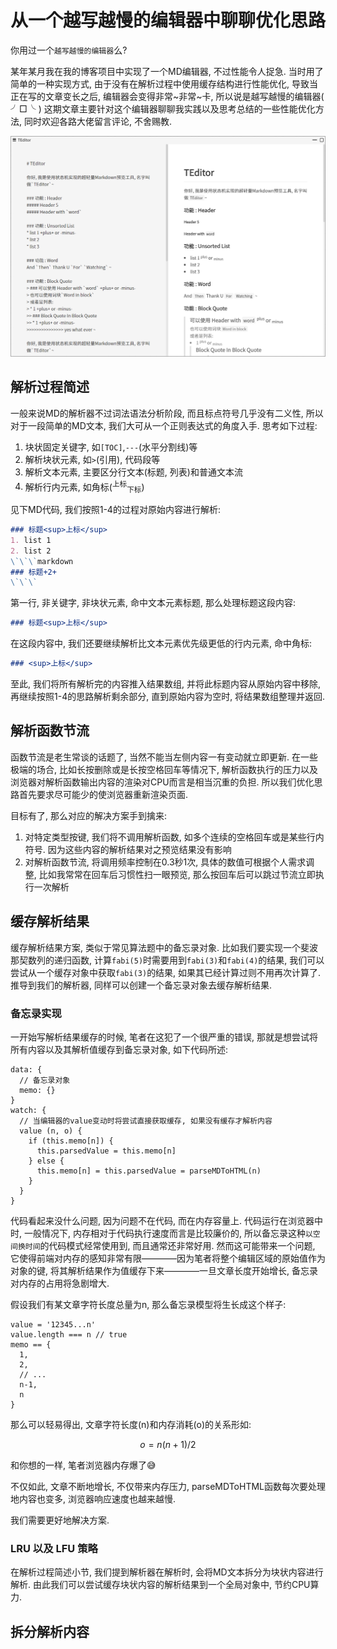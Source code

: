 # 从一个越写越慢的编辑器中聊聊优化思路

你用过一个`越写越慢的编辑器`么?

某年某月我在我的博客项目中实现了一个MD编辑器, 不过性能令人捉急. 当时用了简单的一种实现方式, 由于没有在解析过程中使用缓存结构进行性能优化, 导致当正在写的文章变长之后, 编辑器会变得非常~非常~卡, 所以说是越写越慢的编辑器( ╯□╰ ) 这期文章主要针对这个编辑器聊聊我实践以及思考总结的一些性能优化方法, 同时欢迎各路大佬留言评论, 不舍赐教.

![TEditor](2019-05-06-01-10-43.png)

## 解析过程简述

一般来说MD的解析器不过词法语法分析阶段, 而且标点符号几乎没有二义性, 所以对于一段简单的MD文本, 我们大可从一个正则表达式的角度入手. 思考如下过程:

1. 块状固定关键字, 如`[TOC]`,`---`(水平分割线)等
2. 解析块状元素, 如`>`(引用), 代码段等
3. 解析文本元素, 主要区分行文本(标题, 列表)和普通文本流
4. 解析行内元素, 如角标(<sup>上标</sup><sub>下标</sub>)

见下MD代码, 我们按照1-4的过程对原始内容进行解析:

```markdown
### 标题<sup>上标</sup>
1. list 1
2. list 2
\`\`\`markdown
### 标题+2+
\`\`\`
```

第一行, 非关键字, 非块状元素, 命中文本元素标题, 那么处理标题这段内容:

```markdown
### 标题<sup>上标</sup>
```

在这段内容中, 我们还要继续解析比文本元素优先级更低的行内元素, 命中角标:

```markdown
### <sup>上标</sup>
```

至此, 我们将所有解析完的内容推入结果数组, 并将此标题内容从原始内容中移除, 再继续按照1-4的思路解析剩余部分, 直到原始内容为空时, 将结果数组整理并返回.

## 解析函数节流

函数节流是老生常谈的话题了, 当然不能当左侧内容一有变动就立即更新. 在一些极端的场合, 比如长按删除或是长按空格回车等情况下, 解析函数执行的压力以及浏览器对解析函数输出内容的渲染对CPU而言是相当沉重的负担. 所以我们优化思路首先要求尽可能少的使浏览器重新渲染页面.

目标有了, 那么对应的解决方案手到擒来:

1. 对特定类型按键, 我们将不调用解析函数, 如多个连续的空格回车或是某些行内符号. 因为这些内容的解析结果对之预览结果没有影响
2. 对解析函数节流, 将调用频率控制在0.3秒1次, 具体的数值可根据个人需求调整, 比如我常常在回车后习惯性扫一眼预览, 那么按回车后可以跳过节流立即执行一次解析

## 缓存解析结果

缓存解析结果方案, 类似于常见算法题中的备忘录对象. 比如我们要实现一个斐波那契数列的递归函数, 计算`fabi(5)`时需要用到`fabi(3)`和`fabi(4)`的结果, 我们可以尝试从一个缓存对象中获取`fabi(3)`的结果, 如果其已经计算过则不用再次计算了. 推导到我们的解析器, 同样可以创建一个备忘录对象去缓存解析结果.

### 备忘录实现

一开始写解析结果缓存的时候, 笔者在这犯了一个很严重的错误, 那就是想尝试将所有内容以及其解析值缓存到备忘录对象, 如下代码所述:

```JS
data: {
  // 备忘录对象
  memo: {}
}
watch: {
  // 当编辑器的value变动时将尝试直接获取缓存, 如果没有缓存才解析内容
  value (n, o) {
    if (this.memo[n]) {
      this.parsedValue = this.memo[n]
    } else {
      this.memo[n] = this.parsedValue = parseMDToHTML(n)
    }
  }
}
```

代码看起来没什么问题, 因为问题不在代码, 而在内存容量上. 代码运行在浏览器中时, 一般情况下, 内存相对于代码执行速度而言是比较廉价的, 所以备忘录这种`以空间换时间`的代码模式经常使用到, 而且通常还非常好用. 然而这可能带来一个问题, 它使得前端对内存的感知非常有限————因为笔者将整个编辑区域的原始值作为对象的键, 将其解析结果作为值缓存下来————一旦文章长度开始增长, 备忘录对内存的占用将急剧增大.

假设我们有某文章字符长度总量为n, 那么备忘录模型将生长成这个样子:

```JS
value = '12345...n'
value.length === n // true
memo == {
  1,
  2,
  // ...
  n-1,
  n
}
```

那么可以轻易得出, 文章字符长度(n)和内存消耗(o)的关系形如:

$$o = n(n+1)/2$$

和你想的一样, 笔者浏览器内存爆了😅

不仅如此, 文章不断地增长, 不仅带来内存压力, parseMDToHTML函数每次要处理地内容也变多, 浏览器响应速度也越来越慢.

我们需要更好地解决方案.

### LRU 以及 LFU 策略

在解析过程简述小节, 我们提到解析器在解析时, 会将MD文本拆分为块状内容进行解析. 由此我们可以尝试缓存块状内容的解析结果到一个全局对象中, 节约CPU算力.

## 拆分解析内容